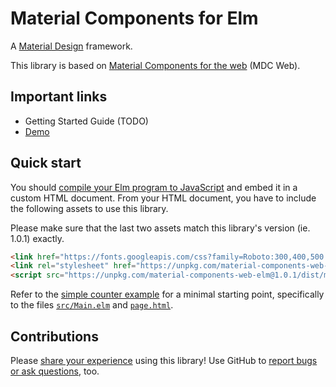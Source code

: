 # Material Components for Elm

A [Material Design](https://material.io/design) framework.

This library is based on [Material Components for the
web](https://github.com/material-components/material-components-web) (MDC Web).


## Important links

- Getting Started Guide (TODO)
- [Demo](https://aforemny.github.io/material-components-web-elm)


## Quick start

You should [compile your Elm program to
JavaScript](https://guide.elm-lang.org/install/elm.html#elm-make) and embed it
in a custom HTML document. From your HTML document, you have to include the
following assets to use this library.

Please make sure that the last two assets match this library's version (ie.
1.0.1) exactly.

```html
<link href="https://fonts.googleapis.com/css?family=Roboto:300,400,500|Material+Icons" rel="stylesheet">
<link rel="stylesheet" href="https://unpkg.com/material-components-web-elm@1.0.1/dist/material-components-web-elm.min.css">
<script src="https://unpkg.com/material-components-web-elm@1.0.1/dist/material-components-web-elm.min.js"></script>
```

Refer to the [simple counter
example](https://github.com/aforemny/material-components-web-elm/blob/master/examples/simple-counter)
for a minimal starting point, specifically to the files
[`src/Main.elm`](https://github.com/aforemny/material-components-web-elm/blob/master/examples/simple-counter/src/Main.elm)
and
[`page.html`](https://github.com/aforemny/material-components-web-elm/blob/master/examples/simple-counter/page.html).


## Contributions

Please [share your
experience](https://github.com/aforemny/material-components-web-elm/issues) using
this library! Use GitHub to [report bugs or ask
questions](https://github.com/aforemny/material-components-web-elm/issues), too.
